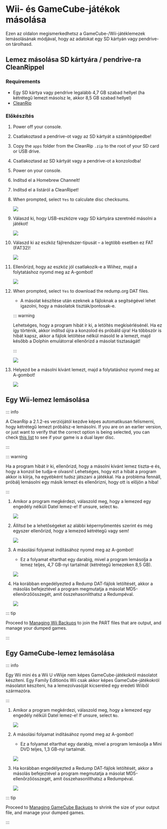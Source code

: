 # Wii- és GameCube-játékok másolása

Ezen az oldalon megismerkedhetsz a GameCube-/Wii-játéklemezek lemásolásának módjával, hogy az adatokat egy SD kártyán vagy pendrive-on tárolhasd.

## Lemez másolása SD kártyára / pendrive-ra CleanRippel

### Requirements

- Egy SD kártya vagy pendrive legalább 4,7 GB szabad hellyel (ha kétrétegű lemezt másolsz le, akkor 8,5 GB szabad hellyel)
- [CleanRip](https://oscwii.org/library/app/cleanrip)

### Előkészítés

1. Power off your console.

2. Csatlakoztasd a pendrive-ot vagy az SD kártyát a számítógépedbe!

3. Copy the `apps` folder from the CleanRip `.zip` to the root of your SD card or USB drive.

4. Csatlakoztasd az SD kártyát vagy a pendrive-ot a konzolodba!

5. Power on your console.

6. Indítsd el a Homebrew Channelt!

7. Indítsd el a listáról a CleanRipet!

8. When prompted, select `Yes` to calculate disc checksums.

   ![](/images/homebrew/CleanRip/checksum.png)

9. Válaszd ki, hogy USB-eszközre vagy SD kártyára szeretnéd másolni a játékot!

   ![](/images/homebrew/CleanRip/device.png)

10. Válaszd ki az eszköz fájlrendszer-típusát – a legtöbb esetben ez FAT (FAT32)!

    ![](/images/homebrew/CleanRip/filesystem.png)

11. Ellenőrizd, hogy az eszköz jól csatlakozik-e a Wiihez, majd a folytatáshoz nyomd meg az A-gombot!

    ![](/images/homebrew/CleanRip/insertdevice.png)

12. When prompted, select `Yes` to download the redump.org DAT files.

    - A másolat készítése után ezeknek a fájloknak a segítségével lehet igazolni, hogy a másolatok tiszták/pontosak-e.

    ::: warning

    Lehetséges, hogy a program hibát ír ki, a letöltés megkísérlésénél. Ha ez így történik, akkor indítsd újra a konzolod és próbáld újra! Ha többször is hibát kapsz, akkor a fájlok letöltése nélkül másold le a lemezt, majd később a Dolphin emulátorral ellenőrizd a másolat tisztaságát!

    :::

    ![](/images/homebrew/CleanRip/redump.png)

13. Helyezd be a másolni kívánt lemezt, majd a folytatáshoz nyomd meg az A-gombot!

    ![](/images/homebrew/CleanRip/insertdisc.png)

## Egy Wii-lemez lemásolása

::: info

A CleanRip a 2.1.2-es verziójától kezdve képes automatikusan felismerni, hogy kétrétegű lemezt próbálsz-e lemásolni. If you are on an earlier version, or just want to verify that the correct option is being selected, you can check [this list](https://wiki.dolphin-emu.org/index.php?title=Category:Dual_Layer_Disc_games) to see if your game is a dual layer disc.

:::

::: warning

Ha a program hibát ír ki, ellenőrizd, hogy a másolni kívánt lemez tiszta-e és, hogy a konzol be tudja-e olvasni! Lehetséges, hogy ezt a hibát a program akkor is kiírja, ha egyébként tudsz játszani a játékkal. Ha a probléma fennáll, próbálj lemásolni egy másik lemezt és ellenőrizni, hogy ott is előjön a hiba!

:::

1. Amikor a program megkérdezi, válaszold meg, hogy a lemezed egy engedély nélküli Datel lemez-e! If unsure, select `No`.

   ![](/images/homebrew/CleanRip/dateldisc.png)

2. Állítsd be a lehetőségeket az alábbi képernyőmentés szerint és még egyszer ellenőrizd, hogy a lemezed kétrétegű vagy sem!

   ![](/images/homebrew/CleanRip/wiisettings.png)

3. A másolási folyamat indításához nyomd meg az A-gombot!

   - Ez a folyamat eltarthat egy darabig, mivel a program lemásolja a lemez teljes, 4,7 GB-nyi tartalmát (kétrétegű lemezeken 8,5 GB).

   ![](/images/homebrew/CleanRip/wiiprogress.png)

4. Ha korábban engedélyezted a Redump DAT-fájlok letöltését, akkor a másolás befejeztével a program megmutatja a másolat MD5-ellenőrzőösszegét, amit összehasonlíthatsz a Redumpéval.

   ![](/images/homebrew/CleanRip/wiidumpcomplete.png)

::: tip

Proceed to [Managing Wii Backups](wii-backups) to join the PART files that are output, and manage your dumped games.

:::

## Egy GameCube-lemez lemásolása

::: info

Egy Wii mini és a Wii U vWiije nem képes GameCube-játékokról másolatot készíteni. Egy Family Editionös Wii csak akkor képes GameCube-játékokról másolatot készíteni, ha a lemezolvasóját kicseréled egy eredeti Wiiből származóra.

:::

1. Amikor a program megkérdezi, válaszold meg, hogy a lemezed egy engedély nélküli Datel lemez-e! If unsure, select `No`.

   ![](/images/homebrew/CleanRip/dateldisc.png)

2. A másolási folyamat indításához nyomd meg az A-gombot!

   - Ez a folyamat eltarthat egy darabig, mivel a program lemásolja a Mini DVD teljes, 1,3 GB-nyi tartalmát.

   ![](/images/homebrew/CleanRip/gcprogress.png)

3. Ha korábban engedélyezted a Redump DAT-fájlok letöltését, akkor a másolás befejeztével a program megmutatja a másolat MD5-ellenőrzőösszegét, amit összehasonlíthatsz a Redumpéval.

   ![](/images/homebrew/CleanRip/gcdumpcomplete.png)

::: tip

Proceed to [Managing GameCube Backups](gc-backups) to shrink the size of your output file, and manage your dumped games.

:::
